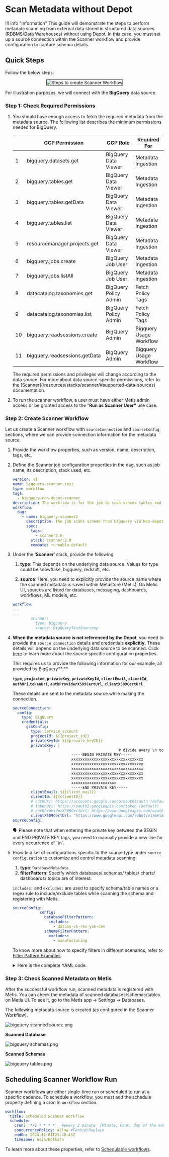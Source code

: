 # Scan Metadata without Depot

!!! info "Information"
    This guide will demonstrate the steps to perform metadata scanning from external data stored in structured data sources (RDBMS/Data Warehouses) without using Depot. In this case, you must set up a source connection within the Scanner workflow and provide configuration to capture schema details.

## Quick Steps

Follow the below steps:

<center>
<div style="text-align: center;">
<img src="/quick_guides/scan_metadata/non_depot/3_scan_non_depot.png" alt="Steps to create Scanner Workflow" style="border: 1px solid black;">
</div>
</center>

For illustration purposes, we will connect with the **BigQuery** data source.

### **Step 1: Check Required Permissions**

1. You should have enough access to fetch the required metadata from the metadata source. The following list describes the minimum permissions needed for BigQuery.
    
    |  | GCP Permission | GCP Role | Required For |
    | --- | --- | --- | --- |
    | 1 | bigquery.datasets.get | BigQuery Data Viewer | Metadata Ingestion |
    | 2 | bigquery.tables.get | BigQuery Data Viewer | Metadata Ingestion |
    | 3 | bigquery.tables.getData | BigQuery Data Viewer | Metadata Ingestion |
    | 4 | bigquery.tables.list | BigQuery Data Viewer | Metadata Ingestion |
    | 5 | resourcemanager.projects.get | BigQuery Data Viewer | Metadata Ingestion |
    | 6 | bigquery.jobs.create | BigQuery Job User | Metadata Ingestion |
    | 7 | bigquery.jobs.listAll | BigQuery Job User | Metadata Ingestion |
    | 8 | datacatalog.taxonomies.get | BigQuery Policy Admin | Fetch Policy Tags |
    | 9 | datacatalog.taxonomies.list | BigQuery Policy Admin | Fetch Policy Tags |
    | 10 | bigquery.readsessions.create | BigQuery Admin | Bigquery Usage Workflow |
    | 11 | bigquery.readsessions.getData | BigQuery Admin | Bigquery Usage Workflow |
    
    <aside class="callout">
    The required permissions and privileges will change according to the data source. For more about data source-specific permissions, refer to the [Scanner](/resources/stacks/scanner/#supported-data-sources) documentation.
    
    </aside>
    
2. To run the scanner workflow, a user must have either Metis admin access or be granted access to the "**Run as Scanner User"** use case.

### **Step 2: Create Scanner Workflow**

Let us create a Scanner workflow with `sourceConnection` and `sourceConfig` sections, where we can provide connection information for the metadata source.

1. Provide the workflow properties, such as version, name, description, tags, etc.
2. Define the Scanner job configuration properties in the dag, such as job name, its description, stack used, etc.
    
    ```yaml
    version: v1
    name: bigquery-scanner-test
    type: workflow
    tags:
      - bigquery-non-depot-scanner
    description: The workflow is for the job to scan schema tables and register metadata
    workflow:
      dag:
        - name: bigquery-scanner2
          description: The job scans schema from bigquery via Non-depot tables and registers metadata to metis2
          spec:
            tags:
              - scanner2.0
            stack: scanner:2.0
            compute: runnable-default
    ```
    
3. Under the ‘**Scanner**’ stack, provide the following:
    
    1. **type**: This depends on the underlying data source. Values for type could be snowflake, bigquery, redshift, etc.

    2. **source**: Here, you need to explicitly provide the source name where the scanned metadata is saved within Metastore (Metis). On Metis UI, sources are listed for databases, messaging, dashboards, workflows, ML models, etc.
        
    
    ```yaml
    workflow:
    ...
    ...
            scanner:
              type: bigquery
              source: BigQueryTestSourcenp
    ```
    
4. **When the metadata source is not referenced by the Depot**, you need to provide the `source connection` details and credentials **explicitly.** These details will depend on the underlying data source to be scanned. Click [here](/resources/stacks/scanner/#supported-data-sources) to learn more about the source specific configuration properties. 

    This requires us to provide the following information for our example, all provided by BigQuery**:** 
    
    **`type`**, **`projected`, `privateKey`, `privateKeyId`, `clientEmail`, `clientId`, `authUri`**,**`tokenUri`**, **`authProviderX509CertUrl`**, **`clientX509CertUrl`**
    
    These details are sent to the metadata source while making the connection.
    
    ```yaml
    sourceConnection:
      config:
        type: BigQuery
        credentials:
          gcsConfig:
            type: service_account
            projectId: ${{project_id}}
            privateKeyId: ${{provate_keyID}}
            privateKey: |
                    |                              # divide every \n to new line  between BEGIN & END PRIVATE KEY
                              -----BEGIN PRIVATE KEY-----
                              xxxxxxxxxxxxxxxxxxxxxxxxxxxxxxxx
    						  xxxxxxxxxxxxxxxxxxxxxxxxxxxxxxxx
                              xxxxxxxxxxxxxxxxxxxxxxxxxxxxxxxx
    						  xxxxxxxxxxxxxxxxxxxxxxxxxxxxxxxx
    						  xxxxxxxxxxxxxxxxxxxxxxxxxxxxxxxx
    						  xxxxxxxxxxxxxxxxxxxx
                              -----END PRIVATE KEY-----
            clientEmail: ${{client_mail}}
            clientId: ${{clientID}}
            # authUri: https://accounts.google.com/o/oauth2/auth (default)
            # tokenUri: https://oauth2.googleapis.com/token (default)
            # authProviderX509CertUrl: https://www.googleapis.com/oauth2/v1/certs (default)
            clientX509CertUrl: "https://www.googleapi.com/robot/v1/metadata/x509/ds-demo-write%40dataos-ck-res-yak-dev.iam.gserviceaccount.com"
    sourceConfig:
    ```
    
    <aside class="callout">
    🗣 Please note that when entering the private key between the BEGIN and END PRIVATE KEY tags, you need to manually provide a new line for every occurrence of `\n`.
    
    </aside>
    
5. Provide a set of configurations specific to the source type under `source configuration` to customize and control metadata scanning. 
    1. **type**: `DatabaseMetadata`
    2. **filterPattern**: Specify which databases/ schemas/ tables/ charts/ dashboards/ topics are of interest.
    
    `includes:` and `excludes:` are used to specify schema/table names or a regex rule to include/exclude tables while scanning the schema and registering with Metis.
    
    ```yaml
    sourceConfig:
                config:
                  databaseFilterPattern:
                    includes:
                      - dataos-ck-res-yak-dev
                  schemaFilterPattern:
                    excludes:
                      - manufacturing
    ```
    To know more about how to specify filters in different scenarios, refer to [Filter Pattern Examples](/quick_guides/scan_metadata/filter_pattern_examples/).

    <details><summary>Here is the complete YAML code.</summary>
    
    ```yaml
    version: v1
    name: bigquery-scanner-test
    type: workflow
    tags:
      - bigquery-non-depot-scanner
    description: The workflow is to scan schema tables and register metadata
    workflow:
      dag:
        - name: bigquery-scanner2
          description: The job scans schema from bigquery via Non-depot tables and registers metadata to metis2
          spec:
            tags:
              - scanner2.0
            stack: scanner:2.0
            compute: runnable-default
            stackSpec:
              type: bigquery
              source: BigQueryTestSource
              sourceConnection:
                config:
                  type: BigQuery
                  credentials:
                    gcsConfig:
                      type: service_account
                      projectId: dataos-ck-res-yak-dev
                      privateKeyId: ${{project_id}}
                      privateKey: |
                              -----BEGIN PRIVATE KEY-----
                              ${{private_key}}
                              -----END PRIVATE KEY-----
                      clientEmail: ${{client_mail}}
                      clientId: ${{client_id}}
                      authUri: https://accounts.google.com/o/oauth2/auth (default)
                      tokenUri: https://oauth2.googleapis.com/token (default)
                      authProviderX509CertUrl: https://www.googleapis.com/oauth2/v1/certs (default)
                      clientX509CertUrl: "https://www.googleapi.com/robot/v11/metadata/x509/ds-demo-writer%40dataos-ck-res-yak-dev.iam.gserviceaccount.com"
              sourceConfig:
                config:
                  databaseFilterPattern:
                    includes:
                      - dataos-ck-res-yak-dev
                  schemaFilterPattern:
                    excludes:
                      - manufacturing 
                     
    ```
    </details>

### **Step 3: Check Scanned Metadata on Metis**

After the successful workflow run, scanned metadata is registered with Metis. You can check the metadata of scanned databases/schemas/tables on Metis UI. To see it, go to the Metis app -> Settings -> Databases. 

The following metadata source is created (as configured in the Scanner Workflow).

![bigquery scanned source.png](/quick_guides/scan_metadata/non_depot/bigquery_scanned_source.png)

**Scanned Database**

![bigquery schemas.png](/quick_guides/scan_metadata/non_depot/bigquery_database.png)

**Scanned Schemas** 

![bigquery tables.png](/quick_guides/scan_metadata/non_depot/bigquery_schemas.png)

## Scheduling Scanner Workflow Run

Scanner workflows are either single-time run or scheduled to run at a specific cadence. To schedule a workflow, you must add the schedule property defining a cron in `workflow` section.
```yaml
workflow:
  title: scheduled Scanner Workflow
  schedule: 
    cron: '*/2 * * * *'  #every 2 minute  [Minute, Hour, day of the month ,month, dayoftheweek]
    concurrencyPolicy: Allow #Forbid/Replace
    endOn: 2024-11-01T23:40:45Z
    timezone: Asia/Kolkata
```
To learn more about these properties, refer to [Schedulable workflows](/resources/workflow/how_to_guide/scheduled_workflow/).